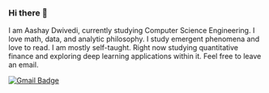 ### Hi there 👋
I am Aashay Dwivedi, currently studying Computer Science Engineering. I love math, data, and analytic philosophy. I study emergent phenomena and love to read. I am mostly self-taught. Right now studying quantitative finance and exploring deep learning applications within it. Feel free to leave an email.

[![Gmail Badge](https://img.shields.io/badge/-aashay.dwivedi007@gmail.com-c14438?style=flat-square&logo=Gmail&logoColor=white&link=mailto:aashay.dwivedi007@gmail.com)](mailto:aashay.dwivedi007@gmail.com)
<!--
**CaptainAHD/CaptainAHD** is a ✨ _special_ ✨ repository because its `README.md` (this file) appears on your GitHub profile.

Here are some ideas to get you started:

- 🔭 I’m currently working on ...
- 🌱 I’m currently learning ...
- 👯 I’m looking to collaborate on ...
- 🤔 I’m looking for help with ...
- 💬 Ask me about ...
- 📫 How to reach me: ...
- 😄 Pronouns: ...
- ⚡ Fun fact: ...
-->
